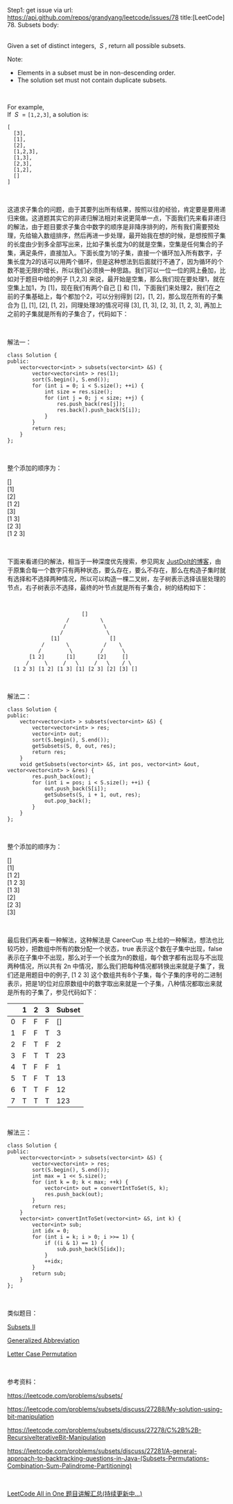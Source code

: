 Step1: get issue via url: https://api.github.com/repos/grandyang/leetcode/issues/78 
 title:[LeetCode] 78. Subsets 
 body:  
  

Given a set of distinct integers,  _S_ , return all possible subsets.

Note:

  * Elements in a subset must be in non-descending order.
  * The solution set must not contain duplicate subsets.



 

For example,  
If  _S_  = `[1,2,3]`, a solution is:
    
    
    [
      [3],
      [1],
      [2],
      [1,2,3],
      [1,3],
      [2,3],
      [1,2],
      []
    ]

 

这道求子集合的问题，由于其要列出所有结果，按照以往的经验，肯定要是要用递归来做。这道题其实它的非递归解法相对来说更简单一点，下面我们先来看非递归的解法，由于题目要求子集合中数字的顺序是非降序排列的，所有我们需要预处理，先给输入数组排序，然后再进一步处理，最开始我在想的时候，是想按照子集的长度由少到多全部写出来，比如子集长度为0的就是空集，空集是任何集合的子集，满足条件，直接加入。下面长度为1的子集，直接一个循环加入所有数字，子集长度为2的话可以用两个循环，但是这种想法到后面就行不通了，因为循环的个数不能无限的增长，所以我们必须换一种思路。我们可以一位一位的网上叠加，比如对于题目中给的例子 [1,2,3] 来说，最开始是空集，那么我们现在要处理1，就在空集上加1，为 [1]，现在我们有两个自己 [] 和 [1]，下面我们来处理2，我们在之前的子集基础上，每个都加个2，可以分别得到 [2]，[1, 2]，那么现在所有的子集合为 [], [1], [2], [1, 2]，同理处理3的情况可得 [3], [1, 3], [2, 3], [1, 2, 3], 再加上之前的子集就是所有的子集合了，代码如下：

 

解法一：
    
    
    class Solution {
    public:
        vector<vector<int> > subsets(vector<int> &S) {
            vector<vector<int> > res(1);
            sort(S.begin(), S.end());
            for (int i = 0; i < S.size(); ++i) {
                int size = res.size();
                for (int j = 0; j < size; ++j) {
                    res.push_back(res[j]);
                    res.back().push_back(S[i]);
                }
            }
            return res;
        }
    };

 

整个添加的顺序为：

[]  
[1]  
[2]  
[1 2]  
[3]  
[1 3]  
[2 3]  
[1 2 3]

 

下面来看递归的解法，相当于一种深度优先搜索，参见网友 [JustDoIt的博客](http://www.cnblogs.com/TenosDoIt/p/3451902.html)，由于原集合每一个数字只有两种状态，要么存在，要么不存在，那么在构造子集时就有选择和不选择两种情况，所以可以构造一棵二叉树，左子树表示选择该层处理的节点，右子树表示不选择，最终的叶节点就是所有子集合，树的结构如下：

 
    
    
                            []        
                       /          \        
                      /            \     
                     /              \
                  [1]                []
               /       \           /    \
              /         \         /      \        
           [1 2]       [1]       [2]     []
          /     \     /   \     /   \    / \
      [1 2 3] [1 2] [1 3] [1] [2 3] [2] [3] []    

 

解法二：
    
    
    class Solution {
    public:
        vector<vector<int> > subsets(vector<int> &S) {
            vector<vector<int> > res;
            vector<int> out;
            sort(S.begin(), S.end());
            getSubsets(S, 0, out, res);
            return res;
        }
        void getSubsets(vector<int> &S, int pos, vector<int> &out, vector<vector<int> > &res) {
            res.push_back(out);
            for (int i = pos; i < S.size(); ++i) {
                out.push_back(S[i]);
                getSubsets(S, i + 1, out, res);
                out.pop_back();
            }
        }
    };

 

整个添加的顺序为：

[]  
[1]  
[1 2]  
[1 2 3]  
[1 3]  
[2]  
[2 3]  
[3]

 

最后我们再来看一种解法，这种解法是 CareerCup 书上给的一种解法，想法也比较巧妙，把数组中所有的数分配一个状态，true 表示这个数在子集中出现，false 表示在子集中不出现，那么对于一个长度为n的数组，每个数字都有出现与不出现两种情况，所以共有 2n 中情况，那么我们把每种情况都转换出来就是子集了，我们还是用题目中的例子, [1 2 3] 这个数组共有8个子集，每个子集的序号的二进制表示，把是1的位对应原数组中的数字取出来就是一个子集，八种情况都取出来就是所有的子集了，参见代码如下：

  | 1 | 2 | 3 | Subset  
---|---|---|---|---  
0 | F | F | F | []  
1 | F | F | T | 3  
2 | F | T | F | 2  
3 | F | T | T | 23  
4 | T | F | F | 1  
5 | T | F | T | 13  
6 | T | T | F | 12  
7 | T | T | T | 123  
  
 

解法三：
    
    
    class Solution {
    public:
        vector<vector<int> > subsets(vector<int> &S) {
            vector<vector<int> > res;
            sort(S.begin(), S.end());
            int max = 1 << S.size();
            for (int k = 0; k < max; ++k) {
                vector<int> out = convertIntToSet(S, k);
                res.push_back(out);
            }
            return res;
        }
        vector<int> convertIntToSet(vector<int> &S, int k) {
            vector<int> sub;
            int idx = 0;
            for (int i = k; i > 0; i >>= 1) {
                if ((i & 1) == 1) {
                    sub.push_back(S[idx]);
                }
                ++idx;
            }
            return sub;
        }
    };

 

类似题目： 

[Subsets II](http://www.cnblogs.com/grandyang/p/4310964.html)

[Generalized Abbreviation](http://www.cnblogs.com/grandyang/p/5261569.html)

[Letter Case Permutation](http://www.cnblogs.com/grandyang/p/9065702.html)

 

参考资料：

<https://leetcode.com/problems/subsets/>

<https://leetcode.com/problems/subsets/discuss/27288/My-solution-using-bit-manipulation>

<https://leetcode.com/problems/subsets/discuss/27278/C%2B%2B-RecursiveIterativeBit-Manipulation>

<https://leetcode.com/problems/subsets/discuss/27281/A-general-approach-to-backtracking-questions-in-Java-(Subsets-Permutations-Combination-Sum-Palindrome-Partitioning)>

 

[LeetCode All in One 题目讲解汇总(持续更新中...)](http://www.cnblogs.com/grandyang/p/4606334.html)
